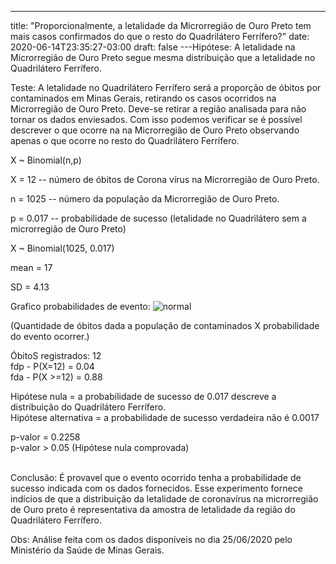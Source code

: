 ---
title: "Proporcionalmente, a letalidade da Microrregião de Ouro Preto tem mais casos confirmados do que o resto do Quadrilátero Ferrífero?"
date: 2020-06-14T23:35:27-03:00
draft: false
---Hipótese:
A letalidade na Microrregião de Ouro Preto segue mesma distribuição que a letalidade no Quadrilátero Ferrífero.

Teste:
A letalidade no Quadrilátero Ferrífero será a proporção de óbitos por contaminados em Minas Gerais, retirando os casos ocorridos na Microrregião de Ouro Preto. Deve-se retirar a região analisada para não tornar os dados enviesados. 
Com isso podemos verificar se é possível descrever o que ocorre na na Microrregião de Ouro Preto observando apenas o que ocorre no resto do Quadrilátero Ferrífero.

X ~ Binomial(n,p)

X = 12 -- número de óbitos de Corona vírus na Microrregião de Ouro Preto.

n = 1025 -- número da população da Microrregião de Ouro Preto.

p = 0.017 -- probabilidade de sucesso (letalidade no Quadrilátero sem a microrregião de Ouro Preto)

X ~ Binomial(1025, 0.017)

mean = 17

SD = 4.13

Grafico probabilidades de evento:
![normal](/grafico_analise_op.png)

(Quantidade de óbitos dada a população de contaminados X probabilidade do evento ocorrer.)

ÓbitoS registrados: 12<br>
fdp - P(X=12) = 0.04<br>
fda - P(X >=12) = 0.88

Hipótese nula = a probabilidade de sucesso de 0.017 descreve a distribuição do Quadrilátero Ferrífero.<br>
Hipótese alternativa = a probabilidade de sucesso verdadeira não é 0.0017

p-valor = 0.2258<br>
p-valor > 0.05 (Hipótese nula comprovada)<br><br>

Conclusão:
É provavel que o evento ocorrido tenha a probabilidade de sucesso indicada com os dados fornecidos.
Esse experimento fornece indícios de que a distribuição da letalidade de coronavírus na microrregião de Ouro preto é representativa da amostra de letalidade da região do Quadrilátero Ferrífero.


Obs: Análise feita com os dados disponíveis no dia 25/06/2020 pelo Ministério da Saúde de Minas Gerais.
